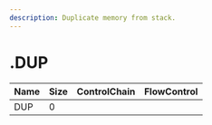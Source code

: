 ```yaml
---
description: Duplicate memory from stack.
---
```


# .DUP

| Name | Size | ControlChain | FlowControl |
| :--- | :--- | :--- | :--- |
| DUP | 0 |  |  |
